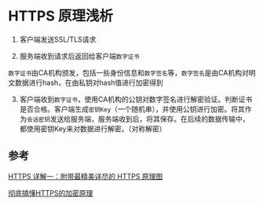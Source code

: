 # HTTPS 原理浅析

1. 客户端发送SSL/TLS请求

2. 服务端收到请求后返回给客户端`数字证书`

`数字证书`由CA机构颁发，包括一些身份信息和`数字签名`等，`数字签名`是由CA机构对明文数据进行hash，在由私钥对hash值进行加密得到

3. 客户端收到`数字证书`，使用CA机构的公钥对数字签名进行解密验证。判断证书是否合格。客户端生成`密钥Key`（一个随机串），并使用公钥进行加密。将其作为`会话密钥`发送给服务端，服务端收到后，将其保存。在后续的数据传输中，都使用密钥Key来对数据进行解密。（对称解密）

## 参考

[HTTPS 详解一：附带最精美详尽的 HTTPS 原理图](https://segmentfault.com/a/1190000021494676)

[彻底搞懂HTTPS的加密原理](https://zhuanlan.zhihu.com/p/43789231)
